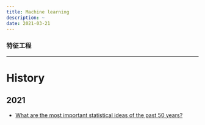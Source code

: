 ```yaml
---
title: Machine learning
description: ~
date: 2021-03-21
---
```


### 特征工程

------------------

# History

## 2021

* [What are the most important statistical ideas of the past 50 years?](https://arxiv.org/pdf/2012.00174.pdf)
